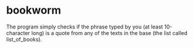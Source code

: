 bookworm
========

The program simply checks if the phrase typed by you (at least 10-character long) is a quote from any of the texts in the base (the list called list_of_books).
